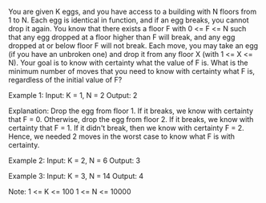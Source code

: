 You are given K eggs, and you have access to a building with N floors from 1 to N. 
Each egg is identical in function, and if an egg breaks, you cannot drop it again.
You know that there exists a floor F with 0 <= F <= N such that any egg dropped at a floor higher than F will break, and any egg dropped at or below floor F will not break.
Each move, you may take an egg (if you have an unbroken one) and drop it from any floor X (with 1 <= X <= N). 
Your goal is to know with certainty what the value of F is.
What is the minimum number of moves that you need to know with certainty what F is, regardless of the initial value of F?

Example 1:
Input: K = 1, N = 2
Output: 2

Explanation: 
Drop the egg from floor 1.  If it breaks, we know with certainty that F = 0.
Otherwise, drop the egg from floor 2.  If it breaks, we know with certainty that F = 1.
If it didn't break, then we know with certainty F = 2.
Hence, we needed 2 moves in the worst case to know what F is with certainty.

Example 2:
Input: K = 2, N = 6
Output: 3

Example 3:
Input: K = 3, N = 14
Output: 4
 
Note:
1 <= K <= 100
1 <= N <= 10000